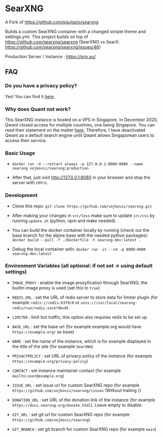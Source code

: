 # SearXNG

A Fork of https://github.com/paulgoio/searxng

Builds a custom SearXNG container with a changed simple theme and settings.yml. This project builds on top of https://github.com/searxng/searxng (SearXNG vs SearX: https://github.com/searxng/searxng/issues/46)

Production Server / Instance : https://priv.au/

## FAQ

### Do you have a privacy policy?

Yes! You can find it [here](https://priv.au/privacy/).

### Why does Quant not work?

This SearXNG instance is hosted on a VPS in Singapore. In December 2020, Qwant closed access for multiple countries, one being Singapore. You can read their statement on the matter [here](https://nitter.net/QwantCom/status/1339149434572206080). Therefore, I have deactivated Qwant as a default search engine until Qwant allows Singaporean users to access their service.

### Basic Usage

* ```docker run -d --restart always -p 127.0.0.1:8080:8080 --name searxng vojkovic/searxng:production```

* After that, just visit http://127.0.0.1:8080 in your browser and stop the server with ctrl-c.

### Development

* Clone this repo: ```git clone https://github.com/vojkovic/searxng.git```

* After making your changes in `src/less` make sure to update `src/css` by running `update.sh` (python, npm and make needed).

* You can build the docker container locally by running (check out the base branch for the alpine base with the needed python packages): ```docker build --pull -f ./Dockerfile -t searxng-dev:latest .```

* Debug the local container with: ```docker run -it --rm -p 8080:8080 searxng-dev:latest```



### Environment Variables (all optional: if not set -> using default settings)

* ```IMAGE_PROXY``` : enable the image proxyfication through SearXNG; the builtin image proxy is used (set this to `true`)

* ```REDIS_URL``` : set the URL of redis server to store data for limiter plugin (for example `redis://redis:6379/0` or `unix:///usr/local/searxng-redis/run/redis.sock?db=0`)

* ```LIMITER``` : limit bot traffic; this option also requires redis to be set up

* ```BASE_URL``` : set the base url (for example example.org would have `https://example.org/` as base)

* ```NAME``` : set the name of the instance, which is for example displayed in the title of the site (for example `SearXNG`)

* ```PRIVACYPOLICY``` : set URL of privacy policy of the instance (for example `https://example.org/privacy-policy`)

* ```CONTACT``` : set instance maintainer contact (for example `mailto:user@example.org`)

* ```ISSUE_URL``` : set issue url for custom SearXNG repo (for example `https://github.com/vojkovic/searxng/issues` !Without trailing /)

* ```DONATION_URL``` : set URL of the donation link of the instance (for example `https://docs.searxng.org/donate.html`). Leave empty to disable.

* ```GIT_URL``` : set git url for custom SearXNG repo (for example `https://github.com/vojkovic/searxng`)

* ```GIT_BRANCH``` : set git branch for custom SearXNG repo (for example `main`)
